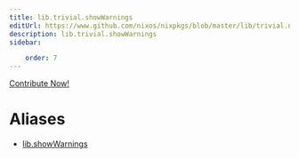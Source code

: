 ```yaml
---
title: lib.trivial.showWarnings
editUrl: https://www.github.com/nixos/nixpkgs/blob/master/lib/trivial.nix#L561C18
description: lib.trivial.showWarnings
sidebar:

    order: 7
---
```


<a href="https://www.github.com/nixos/nixpkgs/blob/master/lib/trivial.nix#L561C18">Contribute Now!</a>


# Aliases

- [lib.showWarnings](reference/lib/lib-showWarnings)



